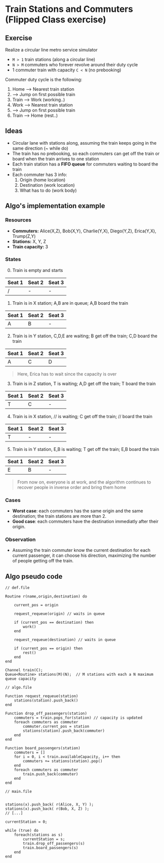 # Train Stations and Commuters (Flipped Class exercise)

## Exercise

Realize a circular line metro service simulator

- `M > 1` train stations (along a circular line)
- `N > M` commuters who forever revolve around their duty cycle
- 1 commuter train with capacity `C < N` (no prebooking)

Commuter duty cycle is the following:

1. Home --> Nearest train station
2. --> Jump on first possible train
3. Train --> Work (working..)
4. Work --> Nearest train station
5. --> Jump on first possible train
6. Train --> Home (rest..)


## Ideas

- Circular lane with stations along, assuming the train keeps going in the same direction (~ while do)
- The train has no prebooking, so each commuters can get off the train or board when the train arrives to one station
- Each train station has a **FIFO queue** for commuters waiting to board the train
- Each commuter has 3 info:
	1. Origin (home location)
	2. Destination (work location)
	3. What has to do (work body)


## Algo's implementation example

### Resources

- **Commuters:** Alice(X,Z), Bob(X,Y), Charlie(Y,X), Diego(Y,Z), Erica(Y,X), Trump(Z,Y)
- **Stations:** X, Y, Z
- **Train capacity:** 3

### States

0. Train is empty and starts

Seat 1 | Seat 2 | Seat 3
--- | --- | ---
/ | - | -


1. Train is in X station; A,B are in queue; A,B board the train

Seat 1 | Seat 2 | Seat 3
--- | --- | ---
A | B | -


2. Train is in Y station, C,D,E are waiting; B get off the train; C,D board the train

Seat 1 | Seat 2 | Seat 3
--- | --- | ---
A | C | D


> Here, Erica has to wait since the capacity is over


3. Train is in Z station, T is waiting; A,D get off the train; T board the train

Seat 1 | Seat 2 | Seat 3
--- | --- | ---
T | C | - 


4. Train is in X station, // is waiting; C get off the train; // board the train

Seat 1 | Seat 2 | Seat 3
--- | --- | ---
T | - | - 


5. Train is in Y station, E,B is waiting; T get off the train; E,B board the train

Seat 1 | Seat 2 | Seat 3
--- | --- | ---
E | B | - 


> From now on, everyone is at work, and the algorithm continues to recover people in inverse order and bring them home


### Cases

- **Worst case**: each commuters has the same origin and the same destination; the train stations are more than 2. 
- **Good case**: each commuters have the destination immediatly after their origin. 

### Observation

- Assuming the train commuter know the current destination for each current passenger, it can choose his direction, maximizing the number of people getting off the train. 



## Algo pseudo code

```
// def.file

Routine r(name,origin,destination) do
	
	current_pos = origin

	request_requeue(origin) // waits in queue
	
	if (current_pos == destination) then
		work()
	end

	request_requeue(destination) // waits in queue

	if (current_pos == origin) then
		rest()
	end
end

Channel train(C);			
Queue<Routine> stations(M)(N); 	// M stations with each a N maximum queue capacity

```

```
// algo.file

Function request_requeue(station)
	stations(station).push_back()
end

Function drop_off_passengers(station)
	commuters = train.pops_for(station) // capacity is updated
	foreach commuters as commuter 
		commuter.current_pos = station
		stations(station).push_back(commuter)
	end
end

Function board_passengers(station)
	commuters = []
	for i = 0, i < train.availableCapacity, i++ then
		commuters += stations(station).pop()
	end
	foreach commuters as commuter 
		train.push_back(commuter)
	end
end

```


```
// main.file


stations(x).push_back( r(Alice, X, Y) );
stations(x).push_back( r(Bob, X, Z) );
// [...]

currentStation = 0;

while (true) do
	foreach(stations as s)
		currentStation = s;
		train.drop_off_passengers(s) 
		train.board_passengers(s)
	end
end

```